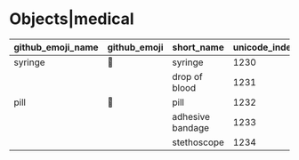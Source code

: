 # Objects|medical

|github_emoji_name|github_emoji|short_name|unicode_index|
|---|---|---|---|
|syringe|:syringe:|syringe|1230|
|||drop of blood|1231|
|pill|:pill:|pill|1232|
|||adhesive bandage|1233|
|||stethoscope|1234|
